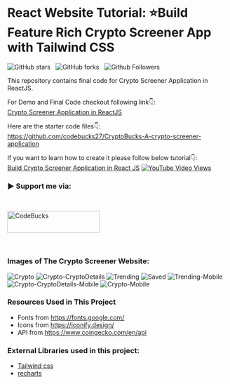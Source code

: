 # React Website Tutorial: ⭐Build Feature Rich Crypto Screener App with Tailwind CSS

![GitHub stars](https://img.shields.io/github/stars/codebucks27/CryptoBucks-A-crypto-screener-application?style=social&logo=ApacheSpark&label=Stars)&nbsp;&nbsp;
![GitHub forks](https://img.shields.io/github/forks/codebucks27/CryptoBucks-A-crypto-screener-application?style=social&logo=KashFlow&maxAge=3600)&nbsp;&nbsp;
![Github Followers](https://img.shields.io/github/followers/codebucks27.svg?style=social&label=Follow)&nbsp;&nbsp;<br />

This repository contains final code for Crypto Screener Application in ReactJS. <br />

For Demo and Final Code checkout following link👇: <br />
[Crypto Screener Application in ReactJS](https://devdreaming.com/videos/build-crypto-screener-app-with-react-tailwind-css) <br />

Here are the starter code files👇: <br />
https://github.com/codebucks27/CryptoBucks-A-crypto-screener-application <br />

If you want to learn how to create it please follow below tutorial👇: <br />
[Build Crypto Screener Application in React JS](https://devdreaming.com/videos/build-crypto-screener-app-with-react-tailwind-css)
[![YouTube Video Views](https://img.shields.io/youtube/views/JPlVb3t6kx8?style=social)](https://youtu.be/cT160dOzpGY)<br />

<h3 align="left">▶ Support me via:</h3><br />
<p><a href="https://www.buymeacoffee.com/CodeBucks" target="_blank"> <img  src="https://www.buymeacoffee.com/assets/img/guidelines/download-assets-sm-1.svg" height="50" width="210" alt="CodeBucks" ></img></a></p><br />

### Images of The Crypto Screener Website:

![Crypto](https://github.com/codebucks27/CryptoBucks-A-crypto-screener-application/blob/main/Website-Images/Crypto.png)
![Crypto-CryptoDetails](https://github.com/codebucks27/CryptoBucks-A-crypto-screener-application/blob/main/Website-Images/Crypto-CryptoDetails.png)
![Trending](https://github.com/codebucks27/CryptoBucks-A-crypto-screener-application/blob/main/Website-Images/Trending.png)
![Saved](https://github.com/codebucks27/CryptoBucks-A-crypto-screener-application/blob/main/Website-Images/Saved.png)
![Trending-Mobile](https://github.com/codebucks27/CryptoBucks-A-crypto-screener-application/blob/main/Website-Images/Trending-Mobile.png)
![Crypto-CryptoDetails-Mobile](https://github.com/codebucks27/CryptoBucks-A-crypto-screener-application/blob/main/Website-Images/Crypto-CryptoDetails-Mobile.png)
![Crypto-Mobile](https://github.com/codebucks27/CryptoBucks-A-crypto-screener-application/blob/main/Website-Images/Crypto-Mobile.png)

### Resources Used in This Project

- Fonts from https://fonts.google.com/ <br />
- Icons from https://iconify.design/ <br />
- API from https://www.coingecko.com/en/api <br />

### External Libraries used in this project:

- [Tailwind css](https://tailwindcss.com/) <br />
- [recharts](https://recharts.org/en-US/) <br />



